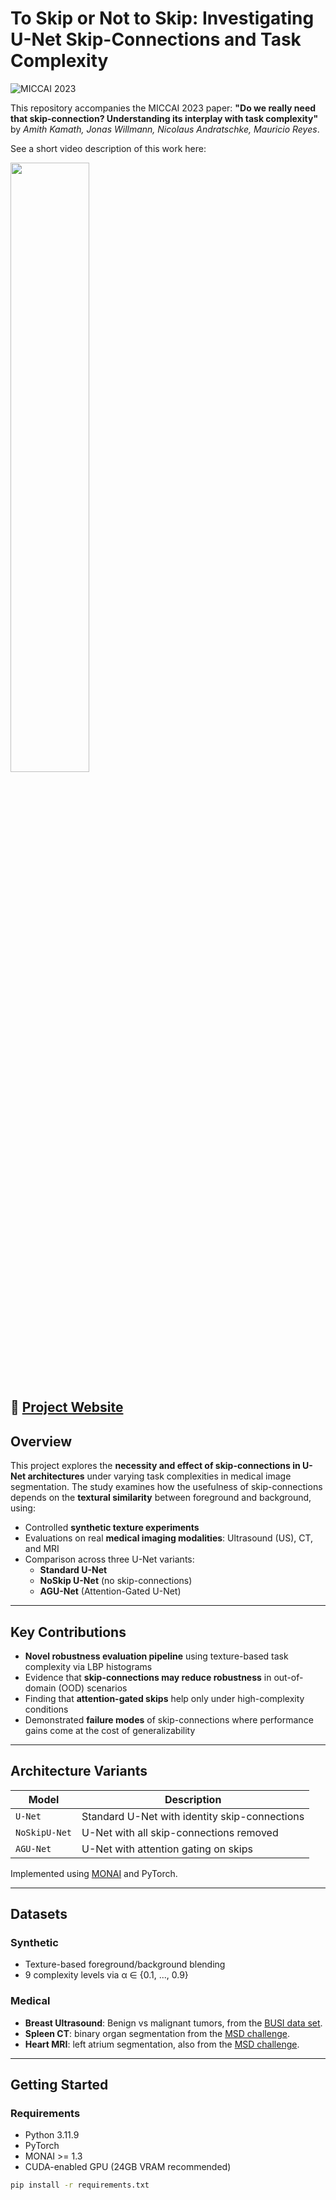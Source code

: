 # To Skip or Not to Skip: Investigating U-Net Skip-Connections and Task Complexity

![MICCAI 2023](https://img.shields.io/badge/Conference-MICCAI%202023-blue)

This repository accompanies the MICCAI 2023 paper:
**"Do we really need that skip-connection? Understanding its interplay with task complexity"**  
by *Amith Kamath, Jonas Willmann, Nicolaus Andratschke, Mauricio Reyes*.

See a short video description of this work here:

[<img src="https://i.ytimg.com/vi/YreG6vC64aw/maxresdefault.jpg" width="50%">](https://youtu.be/YreG6vC64aw "To Skip or Not to Skip")

🔗 [Project Website](https://amithjkamath.github.io/projects/2023-miccai-skip-connections/)  
---

## Overview

This project explores the **necessity and effect of skip-connections in U-Net architectures** under varying task complexities in medical image segmentation. The study examines how the usefulness of skip-connections depends on the **textural similarity** between foreground and background, using:

- Controlled **synthetic texture experiments**
- Evaluations on real **medical imaging modalities**: Ultrasound (US), CT, and MRI
- Comparison across three U-Net variants:
  - **Standard U-Net**
  - **NoSkip U-Net** (no skip-connections)
  - **AGU-Net** (Attention-Gated U-Net)

---

## Key Contributions

- **Novel robustness evaluation pipeline** using texture-based task complexity via LBP histograms
- Evidence that **skip-connections may reduce robustness** in out-of-domain (OOD) scenarios
- Finding that **attention-gated skips** help only under high-complexity conditions
- Demonstrated **failure modes** of skip-connections where performance gains come at the cost of generalizability

---

## Architecture Variants

| Model        | Description                              |
|--------------|------------------------------------------|
| `U-Net`      | Standard U-Net with identity skip-connections |
| `NoSkipU-Net`| U-Net with all skip-connections removed  |
| `AGU-Net`    | U-Net with attention gating on skips     |

Implemented using [MONAI](https://monai.io/) and PyTorch.

---

## Datasets

### Synthetic
- Texture-based foreground/background blending
- 9 complexity levels via α ∈ {0.1, ..., 0.9}

### Medical
- **Breast Ultrasound**: Benign vs malignant tumors, from the [BUSI data set](https://www.sciencedirect.com/science/article/pii/S2352340919312181).
- **Spleen CT**: binary organ segmentation from the [MSD challenge](https://www.nature.com/articles/s41467-022-30695-9).
- **Heart MRI**: left atrium segmentation, also from the [MSD challenge](https://www.nature.com/articles/s41467-022-30695-9).

---

## Getting Started

### Requirements
- Python 3.11.9
- PyTorch
- MONAI >= 1.3
- CUDA-enabled GPU (24GB VRAM recommended)

```bash
pip install -r requirements.txt
